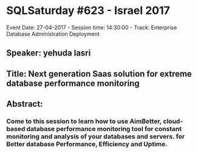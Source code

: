 # SQLSaturday #623 - Israel 2017
Event Date: 27-04-2017 - Session time: 14:30:00 - Track: Enterprise Database Administration  Deployment
## Speaker: yehuda lasri
## Title: Next generation Saas solution for extreme database performance monitoring
## Abstract:
### Come to this session to learn how to use AimBetter, cloud-based database performance monitoring tool for constant monitoring and analysis of your databases and servers. for Better database Performance, Efficiency and Uptime.
